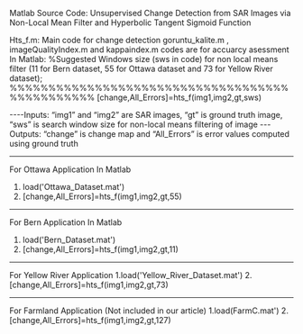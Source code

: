 Matlab Source Code: Unsupervised Change Detection from SAR Images via Non-Local Mean Filter and Hyperbolic Tangent Sigmoid Function 

Hts_f.m: Main code for change detection
goruntu_kalite.m , imageQualityIndex.m and kappaindex.m codes are for accuarcy asessment In Matlab:
%Suggested Windows size (sws in code) for non local means filter (11 for Bern dataset, 55 for Ottawa dataset and 73 for Yellow River dataset);
%%%%%%%%%%%%%%%%%%%%%%%%%%%%%%%%%%%%%%%%%%%%%%%
[change,All_Errors]=hts_f(img1,img2,gt,sws)


----Inputs: “img1” and “img2” are SAR images, “gt” is ground truth image, “sws” is search window size for non-local means filtering of image
---Outputs: “change” is change map and “All_Errors” is error values computed using ground truth
___________________________________________________________________________________________
For Ottawa Application In Matlab
1. load('Ottawa_Dataset.mat')
2. [change,All_Errors]=hts_f(img1,img2,gt,55)
___________________________________________________________________________________________
For Bern Application In Matlab
1. load('Bern_Dataset.mat')
2. [change,All_Errors]=hts_f(img1,img2,gt,11)
___________________________________________________________________________________
For Yellow River Application
1.load('Yellow_River_Dataset.mat')
2. [change,All_Errors]=hts_f(img1,img2,gt,73)
___________________________________________________________________________________
For Farmland Application (Not included in our article)
1.load(FarmC.mat')
2. [change,All_Errors]=hts_f(img1,img2,gt,127)
